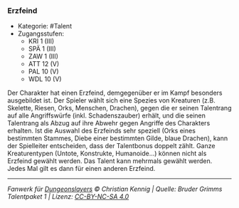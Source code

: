 <!---
Dies ist ein Fanwerk für DUNGEONSLAYERS © von Christian Kennig

Quellen:      [Bruder Grimms Talentpaket 1](https://www.f-space.de/ds4/downloads.html)
              [Talentbeschreibungen](https://www.f-space.de/ds4/tools-talentcards.html)
License:      [CC-BY-NC-SA 4.0](https://creativecommons.org/licenses/by-nc-sa/4.0/deed.de)
Richtlinien:  [Fanwerkrichtlinien](https://www.dungeonslayers.net/fanwerk-richtlinien/)
Autor:        Zauberlehrling
-->

### Erzfeind

- Kategorie: #Talent
- Zugangsstufen:
  - KRI 1 (III)
  - SPÄ 1 (III)
  - ZAW 1 (III)
  - ATT 12 (V)
  - PAL 10 (V)
  - WDL 10 (V)

Der Charakter hat einen Erzfeind, demgegenüber er im Kampf besonders ausgebildet ist. Der Spieler wählt sich eine Spezies von Kreaturen (z.B. Skelette, Riesen, Orks, Menschen, Drachen), gegen die er seinen Talentrang auf alle Angriffswürfe (inkl. Schadenszauber) erhält, und die seinen Talentrang als Abzug auf ihre Abwehr gegen Angriffe des Charakters erhalten. Ist die Auswahl des Erzfeinds sehr speziell (Orks eines bestimmten Stammes, Diebe einer bestimmten Gilde, blaue Drachen), kann der Spielleiter entscheiden, dass der Talentbonus doppelt zählt. Ganze Kreaturentypen (Untote, Konstrukte, Humanoide...) können nicht als Erzfeind gewählt werden. Das Talent kann mehrmals gewählt werden. Jedes Mal gilt es dann für einen anderen Erzfeind.

---

_Fanwerk für [Dungeonslayers](https://www.dungeonslayers.net/) © Christian Kennig | Quelle: Bruder Grimms Talentpaket 1 | Lizenz: [CC-BY-NC-SA 4.0](https://creativecommons.org/licenses/by-nc-sa/4.0/deed.de)_

